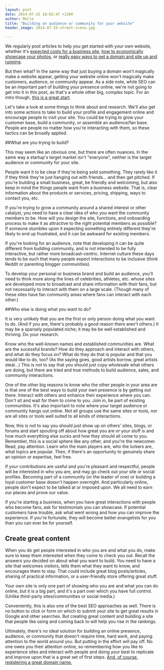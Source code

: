 ```yaml
---
layout: post
date: 2014-07-25 10:02:47 +1200
author: Melle
title: "Building an audience or community for your website"
header_image: 2014-07-25-street-scene.jpg

---
```


<!-- excerpt -->

We regularly post articles to help you get started with your own website, whether it's [expected costs for a business site](http://blog.iwantmyname.com/2014/07/a-detailed-breakdown-of-what-small-business-websites-cost.html), [how to economically showcase your photos](http://blog.iwantmyname.com/2014/07/build-a-modern-hosted-photo-gallery-website.html), or [really easy ways to get a domain and site up and running](http://blog.iwantmyname.com/2014/06/squarespace-iwantmyname-makes-website-building-a-snap.html). 

But then what? In the same way that just buying a domain won't magically make a website appear, getting your website online won't magically make customers, audience, or community appear. As a side note, while SEO can be an important part of building your presence online, we're not going to get into it in this post, as that's a whole other big, complex topic. For an intro though, [this is a great start](http://moz.com/beginners-guide-to-seo).

Let's take a look at some things to think about and research. We'll also get into some actions to take to build your profile and engagement online and encourage people to visit your site. You could be trying to grow your customer base, build a community, or assemble an audience/fan base. People are people no matter how you're interacting with them, so these tactics can be broadly applied.

<!-- /excerpt -->

##What are you trying to build?

This may seem like an obvious one, but there are often nuances. In the same way a startup's target market isn't "everyone", neither is the target audience or community for your site. 

People want it to be clear if they're being sold something. They rarely like it if they think they're just hanging out with friends... and then get pitched. If you're building a small business, great, be friendly and welcoming, but also keep in mind the things people want from a business website. That is, clear information about the products or services, pricing, shipping, ways to contact you, etc.

If you're trying to grow a community around a shared interest or other catalyst, you need to have a clear idea of who you want the community members to be. How will you design the site, functions, and onboarding process to make it as attractive to the right potential members as possible? If someone stumbles upon it expecting something entirely different they're likely to end up frustrated, and it can be awkward for existing members.

If you're looking for an audience, note that developing it can be quite different from building community, and is not intended to be fully interactive, but rather more broadcast-centric. Internet culture these days tends to be such that many people expect interactions to be inclusive (think Reddit or parenting blogger communities). 

To develop your personal or business brand and build an audience, you'll need to think more along the lines of celebrities, athletes, etc. whose sites are developed more to broadcast and share information with their fans, but not necessarily to interact with them on a large scale. (Though many of these sites have fan community areas where fans can interact with each other.)

##Who else is doing what you want to do?

It is very unlikely that you are the first or only person doing what you want to do. (And if you are, there's probably a good reason there aren't others.) It may be a sparsely populated niche; it may be be well established and thriving. Do your research. 

Know who the well-known names and established communities are. What are the sucessful brands? How do they approach and interact with others, and what do they focus on? What do they do that is popular and that you would like to do, too? (As the saying goes, good artists borrow, great artists steal...) This is not to say that you should just copy wholesale what others are doing, but there are tried and true methods to build audience, sales, and community interactions.

One of the other big reasons to know who the other people in your area are is that one of the best ways to build your own presence is by getting out there. Interact with others and enhance their experience where you can. Don't sit and wait for them to come to you. Join in, be part of existing communities. It's also important to note where your target audience or community hangs out online. Not all groups use the same sites or tools, nor are all sites or tools well suited to all kinds of interactions.

Now, this is not to say you should just show up on others' sites, blogs, or forums and start spouting off about how great you are or your stuff is and how much everything else sucks and how they should all come to you. Remember, this is a social sphere like any other, and you're the newcomer. Read, pay attention. Learn who the main players are, who the lurkers are, what topics are popular. Then, if there's an opportunity to genuinely share an opinion or expertise, feel free. 

If your contributions are useful and you're pleasant and respectful, people will be interested in who you are, and may go check out your site or social profiles. Becoming part of a community (or the leader of one) or building a loyal customer base doesn't happen overnight. And particularly online, people don't expect to be talked at or imposed upon. We all need to earn our places and prove our value. 

If you're starting a business, when you have great interactions with people who become fans, ask for testimonials you can showcase. If potential customers have trouble, ask what went wrong and how you can improve the experience. If you're fortunate, they will become better evangelists for you than you can ever be for yourself.


## Create great content

When you do get people interested in who you are and what you do, make sure to keep them interested when they come to check you out. Recall the answers you decided on about what you want to build. You need to have a site that welcomes visitors, tells them what they want to know, and encourages them to stay. That could include great blog posts/articles, sharing of practical information, or a user-friendly store offering great stuff.

Your own site is only one part of showing who you are and what you can do online, but it is a big part, and it's a part over which you have full control. (Unlike third-party sites/communities or social media.)

Conveniently, this is also one of the best SEO approaches as well. There is no button to click or form on which to submit your site to get great results in Google and other searches. But creating great content and building a site that people like using and coming back to will help you rise in the rankings.

Ultimately, there's no ideal solution for building an online presence, audience, or community that doesn't require time, hard work, and paying attention to the world around you. But putting in the effort _will_ pay off. No one owes you their attention online, so remembering how you like to experience sites and interact with people and doing your best to replicate and improve upon that is a great set of first steps. [And, of course, registering a great domain name.](https://iwantmyname.com/)